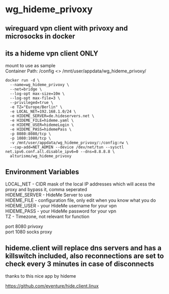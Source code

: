 # wg_hideme_privoxy

## wireguard vpn client with privoxy and microsocks in docker
## its a hideme vpn client ONLY

mount to use as sample \
Container Path: /config <> /mnt/user/appdata/wg_hideme_privoxy/

```
docker run -d \
  --name=wg_hideme_privoxy \
  --net=bridge \
  --log-opt max-size=10m \
  --log-opt max-file=3 \
  --privileged=true \
  -e TZ="Europe/Berlin" \
  -e LOCAL_NET=192.168.1.0/24 \
  -e HIDEME_SERVER=de.hideservers.net \
  -e HIDEME_FILE=hideme.yaml \
  -e HIDEME_USER=hidemeLogin \
  -e HIDEME_PASS=hidemePass \
  -p 8080:8080/tcp \
  -p 1080:1080/tcp \
  -v /mnt/user/appdata/wg_hideme_privoxy/:/config:rw \
  --cap-add=NET_ADMIN --device /dev/net/tun --sysctl net.ipv6.conf.all.disable_ipv6=0 --dns=8.8.8.8 \
  alturismo/wg_hideme_privoxy
```

## Environment Variables

LOCAL_NET - CIDR mask of the local IP addresses which will acess the proxy and bypass it, comma seperated \
HIDEME_SERVER - HideMe Server to use \
HIDEME_FILE - configuration file, only edit when you know what you do \
HIDEME_USER - your HideMe username for your vpn \
HIDEME_PASS - your HideMe password for your vpn \
TZ - Timezone, not relevant for function

port 8080 privoxy \
port 1080 socks proxy

## hideme.client will replace dns servers and has a killswitch included, also reconnections are set to check every 3 minutes in case of disconnects

thanks to this nice app by hideme

https://github.com/eventure/hide.client.linux
